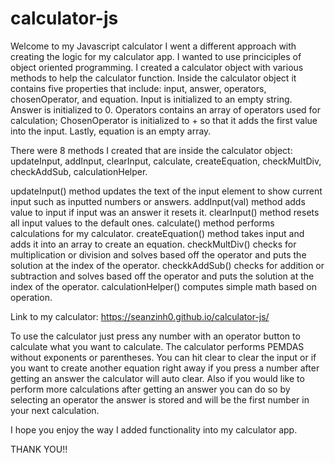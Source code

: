 # calculator-js
Welcome to my Javascript calculator
I went a different approach with creating the logic for my calculator app.
I wanted to use princiciples of object oriented programming.
I created a calculator object with various methods to help the calculator function.
Inside the calculator object it contains five properties that include:
input, answer, operators, chosenOperator, and equation.
Input is initialized to an empty string. Answer is initialized to 0. Operators contains an array of operators used for calculation;
ChosenOperator is initialized to + so that it adds the first value into the input. Lastly, equation is an empty array.

There were 8 methods I created that are inside the calculator object: updateInput, addInput, clearInput, calculate, createEquation, checkMultDiv, checkAddSub, calculationHelper.

updateInput() method updates the text of the input element to show current input such as inputted numbers or answers.
addInput(val) method adds value to input if input was an answer it resets it.
clearInput() method resets all input values to the default ones.
calculate() method performs calculations for my calculator.
createEquation() method takes input and adds it into an array to create an equation.
checkMultDiv() checks for multiplication or division and solves based off the operator and puts the solution at the index of the operator.
checkkAddSub() checks for addition or subtraction and solves based off the operator and puts the solution at the index of the operator.
calculationHelper() computes simple math based on operation.

Link to my calculator: https://seanzinh0.github.io/calculator-js/

To use the calculator just press any number with an operator button to calculate what you want to calculate.
The calculator performs PEMDAS without exponents or parentheses.
You can hit clear to clear the input or if you want to create another equation right away if you press a number after getting an answer
the calculator will auto clear. Also if you would like to perform more calculations after getting an answer you can do so by selecting an operator
the answer is stored and will be the first number in your next calculation.

I hope you enjoy the way I added functionality into my calculator app.

THANK YOU!!